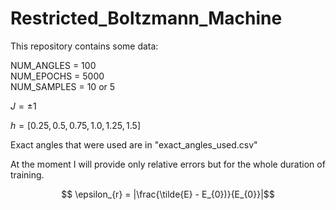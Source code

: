 # Restricted_Boltzmann_Machine
This repository contains some data:

NUM_ANGLES = 100 <br>
NUM_EPOCHS = 5000 <br>
NUM_SAMPLES = 10 or 5 <br>

$J = \pm 1$

$h = [0.25, 0.5, 0.75, 1.0, 1.25, 1.5]$ <br>

Exact angles that were used are in "exact_angles_used.csv"

At the moment I will provide only relative errors but for the whole duration of training.

$$ \epsilon_{r} = |\frac{\tilde{E} - E_{0})}{E_{0}}|$$
